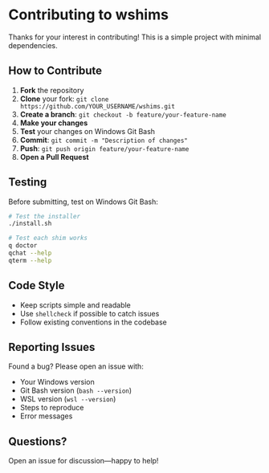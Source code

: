 # Contributing to wshims

Thanks for your interest in contributing! This is a simple project with minimal dependencies.

## How to Contribute

1. **Fork** the repository
2. **Clone** your fork: `git clone https://github.com/YOUR_USERNAME/wshims.git`
3. **Create a branch**: `git checkout -b feature/your-feature-name`
4. **Make your changes**
5. **Test** your changes on Windows Git Bash
6. **Commit**: `git commit -m "Description of changes"`
7. **Push**: `git push origin feature/your-feature-name`
8. **Open a Pull Request**

## Testing

Before submitting, test on Windows Git Bash:

```bash
# Test the installer
./install.sh

# Test each shim works
q doctor
qchat --help
qterm --help
```

## Code Style

- Keep scripts simple and readable
- Use `shellcheck` if possible to catch issues
- Follow existing conventions in the codebase

## Reporting Issues

Found a bug? Please open an issue with:
- Your Windows version
- Git Bash version (`bash --version`)
- WSL version (`wsl --version`)
- Steps to reproduce
- Error messages

## Questions?

Open an issue for discussion—happy to help!
